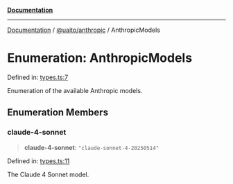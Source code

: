 [**Documentation**](../../../README.md)

***

[Documentation](../../../README.md) / [@uaito/anthropic](../README.md) / AnthropicModels

# Enumeration: AnthropicModels

Defined in: [types.ts:7](https://github.com/elribonazo/uaito/blob/2bed7d2eb6bfa6c768bdfa8c5f599b6d51e03cd7/packages/anthropic/src/types.ts#L7)

Enumeration of the available Anthropic models.

## Enumeration Members

### claude-4-sonnet

> **claude-4-sonnet**: `"claude-sonnet-4-20250514"`

Defined in: [types.ts:11](https://github.com/elribonazo/uaito/blob/2bed7d2eb6bfa6c768bdfa8c5f599b6d51e03cd7/packages/anthropic/src/types.ts#L11)

The Claude 4 Sonnet model.
